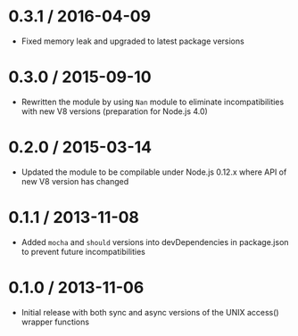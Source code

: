 # 0.3.1 / 2016-04-09

* Fixed memory leak and upgraded to latest package versions

# 0.3.0 / 2015-09-10

* Rewritten the module by using `Nan` module to eliminate incompatibilities with new V8 versions (preparation for Node.js 4.0)

# 0.2.0 / 2015-03-14

* Updated the module to be compilable under Node.js 0.12.x where API of new V8 version has changed

# 0.1.1 / 2013-11-08

* Added `mocha` and `should` versions into devDependencies in package.json to prevent future incompatibilities

# 0.1.0 / 2013-11-06

* Initial release with both sync and async versions of the UNIX access() wrapper functions
